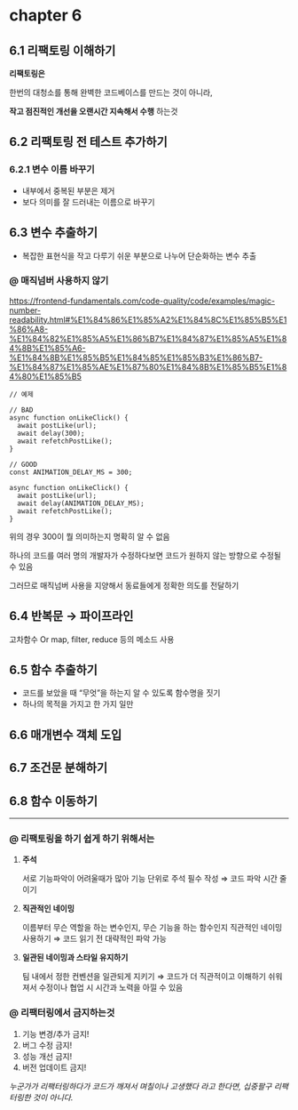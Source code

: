 # chapter 6

## 6.1 리팩토링 이해하기

**리팩토링은**

한번의 대청소를 통해 완벽한 코드베이스를 만드는 것이 아니라,

**작고 점진적인 개선을 오랜시간 지속해서 수행** 하는것

## 6.2 리팩토링 전 테스트 추가하기

### 6.2.1 변수 이름 바꾸기

- 내부에서 중복된 부분은 제거
- 보다 의미를 잘 드러내는 이름으로 바꾸기

## 6.3 변수 추출하기

- 복잡한 표현식을 작고 다루기 쉬운 부분으로 나누어 단순화하는 변수 추출

### @ 매직넘버 사용하지 않기

https://frontend-fundamentals.com/code-quality/code/examples/magic-number-readability.html#%E1%84%86%E1%85%A2%E1%84%8C%E1%85%B5%E1%86%A8-%E1%84%82%E1%85%A5%E1%86%B7%E1%84%87%E1%85%A5%E1%84%8B%E1%85%A6-%E1%84%8B%E1%85%B5%E1%84%85%E1%85%B3%E1%86%B7-%E1%84%87%E1%85%AE%E1%87%80%E1%84%8B%E1%85%B5%E1%84%80%E1%85%B5

```tsx
// 예제

// BAD
async function onLikeClick() {
  await postLike(url);
  await delay(300);
  await refetchPostLike();
}

// GOOD
const ANIMATION_DELAY_MS = 300;

async function onLikeClick() {
  await postLike(url);
  await delay(ANIMATION_DELAY_MS);
  await refetchPostLike();
}
```

위의 경우 300이 뭘 의미하는지 명확히 알 수 없음

하나의 코드를 여러 명의 개발자가 수정하다보면 코드가 원하지 않는 방향으로 수정될 수 있음

그러므로 매직넘버 사용을 지양해서 동료들에게 정확한 의도를 전달하기

## 6.4 반복문 → 파이프라인

고차함수 Or map, filter, reduce 등의 메소드 사용

## 6.5 함수 추출하기

- 코드를 보았을 때 “무엇”을 하는지 알 수 있도록 함수명을 짓기
- 하나의 목적을 가지고 한 가지 일만

## 6.6 매개변수 객체 도입

## 6.7 조건문 분해하기

## 6.8 함수 이동하기

---

### @ 리팩토링을 하기 쉽게 하기 위해서는

1. **주석**

   서로 기능파악이 어려울때가 많아 기능 단위로 주석 필수 작성 ⇒ 코드 파악 시간 줄이기

2. **직관적인 네이밍**

   이름부터 무슨 역할을 하는 변수인지, 무슨 기능을 하는 함수인지 직관적인 네이밍 사용하기 ⇒ 코드 읽기 전 대략적인 파악 가능

3. **일관된 네이밍과 스타일 유지하기**

   팀 내에서 정한 컨벤션을 일관되게 지키기 ⇒ 코드가 더 직관적이고 이해하기 쉬워져서 수정이나 협업 시 시간과 노력을 아낄 수 있음

### @ 리팩터링에서 금지하는것

1. 기능 변경/추가 금지!
2. 버그 수정 금지!
3. 성능 개선 금지!
4. 버전 업데이트 금지!

_누군가가 리팩터링하다가 코드가 깨져서 며칠이나 고생했다 라고 한다면, 십중팔구 리팩터링한 것이 아니다._
